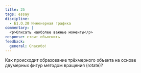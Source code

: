 ```yaml
---
title: 25
tags: essay
discipline:
  - Б1.О.20 Инженерная графика
commentary: |
  <p>Описать наиболее важные моменты</p>
response: стоит объяснить
feedback:
  general: Cпасибо!
---
```


Как происходит образование трёхмерного объекта на основе двумерных фигур методом вращения (rotate)?
